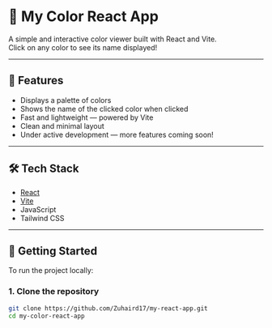 # 🎨 My Color React App

A simple and interactive color viewer built with React and Vite.  
Click on any color to see its name displayed!

---

## 📌 Features

- Displays a palette of colors
- Shows the name of the clicked color when clicked
- Fast and lightweight — powered by Vite
- Clean and minimal layout
- Under active development — more features coming soon!

---

## 🛠️ Tech Stack

- [React](https://reactjs.org/)
- [Vite](https://vitejs.dev/)
- JavaScript
- Tailwind CSS 

---

## 🚀 Getting Started

To run the project locally:

### 1. Clone the repository

```bash
git clone https://github.com/Zuhaird17/my-react-app.git
cd my-color-react-app


